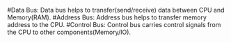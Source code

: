 #Data Bus:
Data bus helps to transfer(send/receive) data between CPU and Memory(RAM).
#Address Bus:
Address bus helps to transfer memory address to the CPU.
#Control Bus:
Control bus carries control signals from the CPU to other components(Memory/IO).
